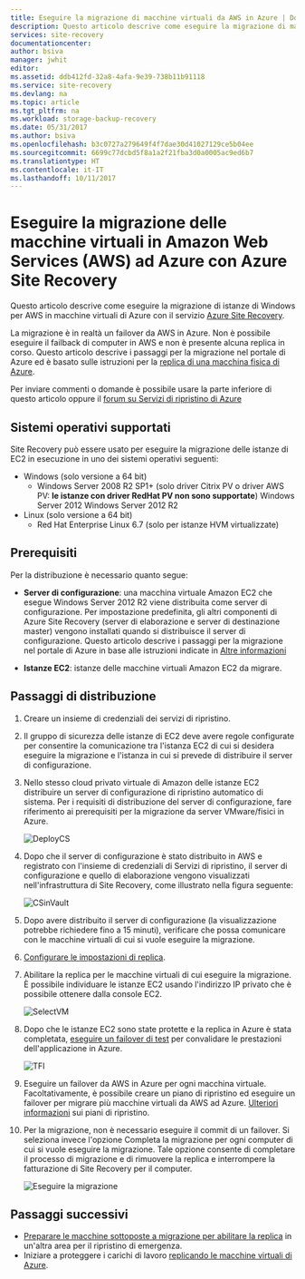 ```yaml
---
title: Eseguire la migrazione di macchine virtuali da AWS in Azure | Documentazione Microsoft
description: Questo articolo descrive come eseguire la migrazione di macchine virtuali in esecuzione in Amazon Web Services (AWS) ad Azure usando Azure Site Recovery.
services: site-recovery
documentationcenter: 
author: bsiva
manager: jwhit
editor: 
ms.assetid: ddb412fd-32a8-4afa-9e39-738b11b91118
ms.service: site-recovery
ms.devlang: na
ms.topic: article
ms.tgt_pltfrm: na
ms.workload: storage-backup-recovery
ms.date: 05/31/2017
ms.author: bsiva
ms.openlocfilehash: b3c0727a279649f4f7dae30d41027129ce5b04ee
ms.sourcegitcommit: 6699c77dcbd5f8a1a2f21fba3d0a0005ac9ed6b7
ms.translationtype: HT
ms.contentlocale: it-IT
ms.lasthandoff: 10/11/2017
---
```

# <a name="migrate-virtual-machines-in-amazon-web-services-aws-to-azure-with-azure-site-recovery"></a>Eseguire la migrazione delle macchine virtuali in Amazon Web Services (AWS) ad Azure con Azure Site Recovery

Questo articolo descrive come eseguire la migrazione di istanze di Windows per AWS in macchine virtuali di Azure con il servizio [Azure Site Recovery](site-recovery-overview.md).

La migrazione è in realtà un failover da AWS in Azure. Non è possibile eseguire il failback di computer in AWS e non è presente alcuna replica in corso. Questo articolo descrive i passaggi per la migrazione nel portale di Azure ed è basato sulle istruzioni per la [replica di una macchina fisica di Azure](site-recovery-vmware-to-azure.md).

Per inviare commenti o domande è possibile usare la parte inferiore di questo articolo oppure il [forum su Servizi di ripristino di Azure](https://social.msdn.microsoft.com/forums/azure/home?forum=hypervrecovmgr)

## <a name="supported-operating-systems"></a>Sistemi operativi supportati

Site Recovery può essere usato per eseguire la migrazione delle istanze di EC2 in esecuzione in uno dei sistemi operativi seguenti:

- Windows (solo versione a 64 bit)
    - Windows Server 2008 R2 SP1+ (solo driver Citrix PV o driver AWS PV: **le istanze con driver RedHat PV non sono supportate**) Windows Server 2012 Windows Server 2012 R2
- Linux (solo versione a 64 bit)
    - Red Hat Enterprise Linux 6.7 (solo per istanze HVM virtualizzate)

## <a name="prerequisites"></a>Prerequisiti

Per la distribuzione è necessario quanto segue:

* **Server di configurazione**: una macchina virtuale Amazon EC2 che esegue Windows Server 2012 R2 viene distribuita come server di configurazione. Per impostazione predefinita, gli altri componenti di Azure Site Recovery (server di elaborazione e server di destinazione master) vengono installati quando si distribuisce il server di configurazione. Questo articolo descrive i passaggi per la migrazione nel portale di Azure in base alle istruzioni indicate in [Altre informazioni](site-recovery-components.md)

* **Istanze EC2**: istanze delle macchine virtuali Amazon EC2 da migrare.

## <a name="deployment-steps"></a>Passaggi di distribuzione

1. Creare un insieme di credenziali dei servizi di ripristino.
2. Il gruppo di sicurezza delle istanze di EC2 deve avere regole configurate per consentire la comunicazione tra l'istanza EC2 di cui si desidera eseguire la migrazione e l'istanza in cui si prevede di distribuire il server di configurazione.

3. Nello stesso cloud privato virtuale di Amazon delle istanze EC2 distribuire un server di configurazione di ripristino automatico di sistema. Per i requisiti di distribuzione del server di configurazione, fare riferimento ai prerequisiti per la migrazione da server VMware/fisici in Azure.

    ![DeployCS](./media/site-recovery-migrate-aws-to-azure/migration_pic2.png)

4.  Dopo che il server di configurazione è stato distribuito in AWS e registrato con l'insieme di credenziali di Servizi di ripristino, il server di configurazione e quello di elaborazione vengono visualizzati nell'infrastruttura di Site Recovery, come illustrato nella figura seguente:

    ![CSinVault](./media/site-recovery-migrate-aws-to-azure/migration_pic3.png)

5. Dopo avere distribuito il server di configurazione (la visualizzazione potrebbe richiedere fino a 15 minuti), verificare che possa comunicare con le macchine virtuali di cui si vuole eseguire la migrazione.

6. [Configurare le impostazioni di replica](site-recovery-setup-replication-settings-vmware.md).

7. Abilitare la replica per le macchine virtuali di cui eseguire la migrazione. È possibile individuare le istanze EC2 usando l'indirizzo IP privato che è possibile ottenere dalla console EC2.

    ![SelectVM](./media/site-recovery-migrate-aws-to-azure/migration_pic4.png)

8. Dopo che le istanze EC2 sono state protette e la replica in Azure è stata completata, [eseguire un failover di test](site-recovery-test-failover-to-azure.md) per convalidare le prestazioni dell'applicazione in Azure.

    ![TFI](./media/site-recovery-migrate-aws-to-azure/migration_pic5.png)

9. Eseguire un failover da AWS in Azure per ogni macchina virtuale. Facoltativamente, è possibile creare un piano di ripristino ed eseguire un failover per migrare più macchine virtuali da AWS ad Azure. [Ulteriori informazioni](site-recovery-create-recovery-plans.md) sui piani di ripristino.

10. Per la migrazione, non è necessario eseguire il commit di un failover. Si seleziona invece l'opzione Completa la migrazione per ogni computer di cui si vuole eseguire la migrazione. Tale opzione consente di completare il processo di migrazione e di rimuovere la replica e interrompere la fatturazione di Site Recovery per il computer.

    ![Eseguire la migrazione](./media/site-recovery-migrate-aws-to-azure/migration_pic6.png)

## <a name="next-steps"></a>Passaggi successivi

- [Preparare le macchine sottoposte a migrazione per abilitare la replica](site-recovery-azure-to-azure-after-migration.md) in un'altra area per il ripristino di emergenza.
- Iniziare a proteggere i carichi di lavoro [replicando le macchine virtuali di Azure](site-recovery-azure-to-azure.md).
